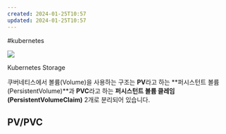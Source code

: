 ```yaml
---
created: 2024-01-25T10:57
updated: 2024-01-25T10:57
---
```

#kubernetes 

![](https://blog.kakaocdn.net/dn/b17MGq/btrrP4ojece/PxHCyMhiiak9IyRjQ44Gk0/img.png)

Kubernetes Storage

쿠버네티스에서 볼륨(Volume)을 사용하는 구조는 **PV**라고 하는 **퍼시스턴트 볼륨(PersistentVolume)**과 **PVC**라고 하는 **퍼시스턴트 볼륨 클레임(PersistentVolumeClaim)** 2개로 분리되어 있습니다.

## PV/PVC



